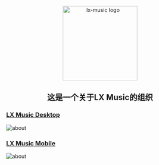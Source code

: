 <p align="center"><a href="https://github.com/lyswhut/lx-music-desktop"><img width="200" src="https://ghproxy.com/https://github.com/lyswhut/lx-music-desktop/blob/master/doc/images/icon.png" alt="lx-music logo"></a></p>

<h2 align="center">这是一个关于LX Music的组织</h2>

### [LX Music Desktop](https://github.com/lyswhut/lx-music-desktop/)

![about](https://socialify.git.ci/lyswhut/lx-music-desktop/image?description=1&font=Jost&forks=1&issues=1&language=1&name=1&owner=1&pattern=Plus&pulls=1&stargazers=1&theme=Auto)

### [LX Music Mobile](https://github.com/lyswhut/lx-music-mobile/)

![about](https://socialify.git.ci/lyswhut/lx-music-mobile/image?description=1&font=Jost&forks=1&issues=1&language=1&name=1&owner=1&pattern=Plus&pulls=1&stargazers=1&theme=Auto)

